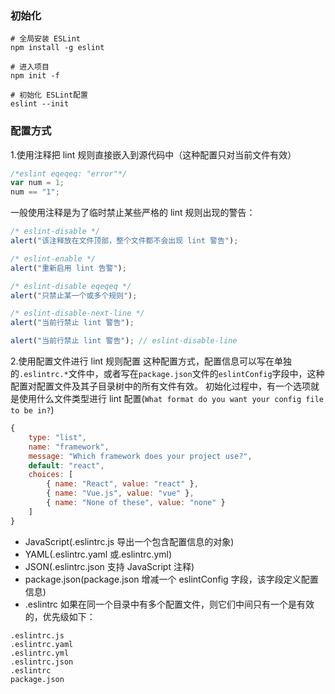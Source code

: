 ### 初始化

```
# 全局安装 ESLint
npm install -g eslint

# 进入项目
npm init -f

# 初始化 ESLint配置
eslint --init
```

### 配置方式

1.使用注释把 lint 规则直接嵌入到源代码中（这种配置只对当前文件有效）

```javascript
/*eslint eqeqeq: "error"*/
var num = 1;
num == "1";
```

一般使用注释是为了临时禁止某些严格的 lint 规则出现的警告：

```javascript
/* eslint-disable */
alert("该注释放在文件顶部，整个文件都不会出现 lint 警告");

/* eslint-enable */
alert("重新启用 lint 告警");

/* eslint-disable eqeqeq */
alert("只禁止某一个或多个规则");

/* eslint-disable-next-line */
alert("当前行禁止 lint 警告");

alert("当前行禁止 lint 警告"); // eslint-disable-line
```

2.使用配置文件进行 lint 规则配置
这种配置方式，配置信息可以写在单独的`.eslintrc.*`文件中，或者写在`package.json`文件的`eslintConfig`字段中，这种配置对配置文件及其子目录树中的所有文件有效。
初始化过程中，有一个选项就是使用什么文件类型进行 lint 配置(`What format do you want your config file to be in?`)

```javascript
{
    type: "list",
    name: "framework",
    message: "Which framework does your project use?",
    default: "react",
    choices: [
        { name: "React", value: "react" },
        { name: "Vue.js", value: "vue" },
        { name: "None of these", value: "none" }
    ]
}
```

- JavaScript(.eslintrc.js 导出一个包含配置信息的对象)
- YAML(.eslintrc.yaml 或.eslintrc.yml)
- JSON(.eslintrc.json 支持 JavaScript 注释)
- package.json(package.json 增减一个 eslintConfig 字段，该字段定义配置信息)
- .eslintrc 
如果在同一个目录中有多个配置文件，则它们中间只有一个是有效的，优先级如下：
```
.eslintrc.js
.eslintrc.yaml
.eslintrc.yml
.eslintrc.json
.eslintrc
package.json
```
